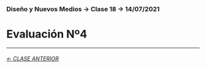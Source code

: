### Diseño y Nuevos Medios → Clase 18 → 14/07/2021

# Evaluación Nº4

- - - - - - - 

###### [← CLASE ANTERIOR](https://github.com/profesorfaco/dno037-2021/tree/main/clase-17)
